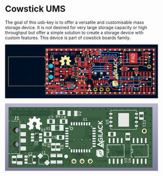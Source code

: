 Cowstick UMS
============

The goal of this usb-key is to offer a versatile and customisable mass storage
device. It is *not* desined for very large storage capacity or high throughput
but offer a simple solution to create a storage device with custom features.
This device is part of cowstick boards family.

![Preview of the board](hardware/doc/pcb-preview-top.png)

![3D preview of the board](hardware/doc/3d-preview-top.png)
